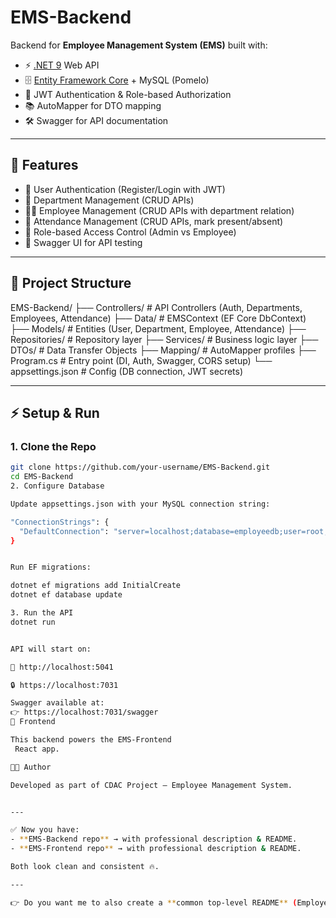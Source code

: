 # EMS-Backend

Backend for **Employee Management System (EMS)** built with:

- ⚡ [.NET 9](https://dotnet.microsoft.com/) Web API  
- 🗄️ [Entity Framework Core](https://learn.microsoft.com/ef/core/) + MySQL (Pomelo)  
- 🔐 JWT Authentication & Role-based Authorization  
- 📚 AutoMapper for DTO mapping  
- 🛠️ Swagger for API documentation  

---

## 🚀 Features
- 🔑 User Authentication (Register/Login with JWT)
- 🏢 Department Management (CRUD APIs)
- 👨‍💼 Employee Management (CRUD APIs with department relation)
- 📅 Attendance Management (CRUD APIs, mark present/absent)
- 🎯 Role-based Access Control (Admin vs Employee)
- 📖 Swagger UI for API testing

---

## 📂 Project Structure
EMS-Backend/
├── Controllers/ # API Controllers (Auth, Departments, Employees, Attendance)
├── Data/ # EMSContext (EF Core DbContext)
├── Models/ # Entities (User, Department, Employee, Attendance)
├── Repositories/ # Repository layer
├── Services/ # Business logic layer
├── DTOs/ # Data Transfer Objects
├── Mapping/ # AutoMapper profiles
├── Program.cs # Entry point (DI, Auth, Swagger, CORS setup)
└── appsettings.json # Config (DB connection, JWT secrets)

---

## ⚡ Setup & Run

### 1. Clone the Repo
```bash
git clone https://github.com/your-username/EMS-Backend.git
cd EMS-Backend
2. Configure Database

Update appsettings.json with your MySQL connection string:

"ConnectionStrings": {
  "DefaultConnection": "server=localhost;database=employeedb;user=root;password=yourpassword;"
}


Run EF migrations:

dotnet ef migrations add InitialCreate
dotnet ef database update

3. Run the API
dotnet run


API will start on:

🔗 http://localhost:5041

🔒 https://localhost:7031

Swagger available at:
👉 https://localhost:7031/swagger
🔗 Frontend

This backend powers the EMS-Frontend
 React app.

👨‍💻 Author

Developed as part of CDAC Project – Employee Management System.


---

✅ Now you have:
- **EMS-Backend repo** → with professional description & README.  
- **EMS-Frontend repo** → with professional description & README.  

Both look clean and consistent 🔥.  

---

👉 Do you want me to also create a **common top-level README** (EmployeeHub root README) in case you later want to combine both repos under one GitHub organization or monorepo?

